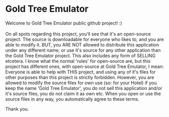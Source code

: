 Gold Tree Emulator
==================
Welcome to Gold Tree Emulator public github project! :)<br>
<br>
On all spots regarding this project, you'll see that it's an open-source project. The source is downloadable for everyone who likes to, and you are able to modify it. BUT, you ARE NOT allowed to distribute this application under any different name, or use it's source for any other application than the Gold Tree Emulator project. This also includes any form of SELLING etcetera. I know what the normal 'rules' for open-source are, but this project has different ones, with open-source at Gold Tree Emulator, I mean: Everyone is able to help with THIS project, and using any of it's files for other purposes than this project is strictly forbidden. However, you are allowed to modify the source files for own use (so: for your Hotel) if you keep the name 'Gold Tree Emulator', you do not sell this application and/or it's source files, you do not claim it as own etc. When you open or use the source files in any way, you automatically agree to these terms.                                
 
Thank you.
